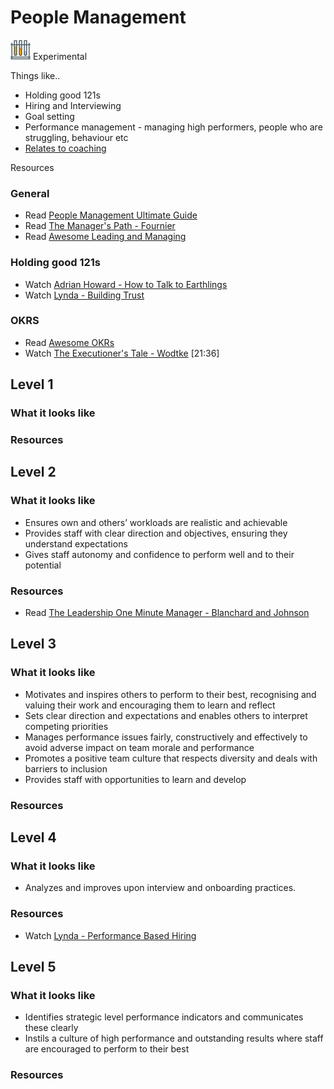 # People Management
![Experimental](../Images/test-lab-tubes.png)  Experimental

Things like..
- Holding good 121s
- Hiring and Interviewing
- Goal setting
- Performance management - managing high performers, people who are struggling, behaviour etc
- [Relates to coaching](Coaching.md)

Resources

### General
- Read [People Management Ultimate Guide](https://www.makingbusinessmatter.co.uk/people-management-skills-ultimate/)
- Read [The Manager's Path - Fournier](https://www.amazon.com/Managers-Path-Leaders-Navigating-Growth/dp/1491973897)
- Read [Awesome Leading and Managing](https://github.com/LappleApple/awesome-leading-and-managing)


### Holding good 121s
- Watch [Adrian Howard - How to Talk to Earthlings](https://www.youtube.com/watch?v=B1wgGzO6SIg)
- Watch [Lynda - Building Trust](https://www.lynda.com/Business-Skills-tutorials/Building-Trust/156547-2.html)

### OKRS
- Read [Awesome OKRs](https://github.com/domenicosolazzo/awesome-okr)
- Watch [The Executioner's Tale - Wodtke](https://vimeo.com/86392023)  [21:36]

## Level 1

### What it looks like

### Resources

## Level 2

### What it looks like

- Ensures own and others’ workloads are realistic and achievable
- Provides staff with clear direction and objectives, ensuring they understand expectations
- Gives staff autonomy and confidence to perform well and to their potential

### Resources

- Read [The Leadership One Minute Manager - Blanchard and Johnson](https://www.amazon.com/New-One-Minute-Manager/dp/0062367544)

## Level 3

### What it looks like

- Motivates and inspires others to perform to their best, recognising and valuing their work and encouraging them to learn and reflect
- Sets clear direction and expectations and enables others to interpret competing priorities
- Manages performance issues fairly, constructively and effectively to avoid adverse impact on team morale and performance
- Promotes a positive team culture that respects diversity and deals with barriers to inclusion
- Provides staff with opportunities to learn and develop

### Resources

## Level 4

### What it looks like

 - Analyzes and improves upon interview and onboarding practices.

### Resources

- Watch [Lynda - Performance Based Hiring](https://www.lynda.com/Business-Skills-tutorials/Performance-Based-Hiring/429635-2.html)

## Level 5

### What it looks like
- Identifies strategic level performance indicators and communicates these clearly
- Instils a culture of high performance and outstanding results where staff are encouraged to perform to their best

### Resources